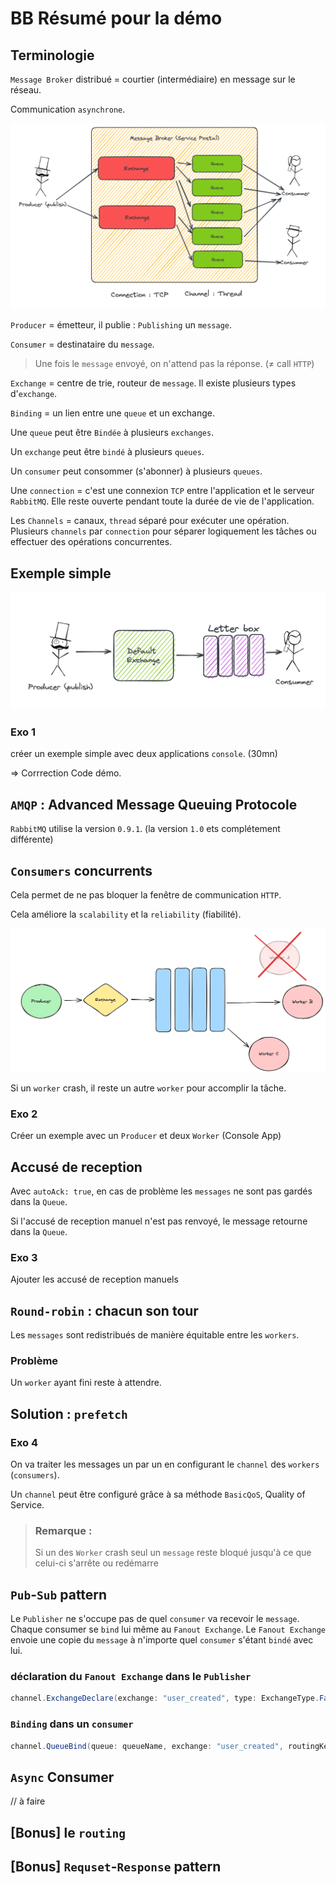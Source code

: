 # BB Résumé pour la démo

## Terminologie

`Message Broker` distribué = courtier (intermédiaire) en message sur le réseau.

Communication `asynchrone`.

<img src="assets/terminologie-rabbit-mq-producer-co%20summer.png" alt="terminologie-rabbit-mq-producer-co summer" />

`Producer` = émetteur, il publie : `Publishing` un `message`.

`Consumer` = destinataire du `message`.

> Une fois le `message` envoyé, on n'attend pas la réponse. (≠ call `HTTP`)

`Exchange` = centre de trie, routeur de `message`. Il existe plusieurs types d'`exchange`.

`Binding` = un lien entre une `queue` et un exchange.

Une `queue` peut être `Bindée` à plusieurs `exchanges`.

Un `exchange` peut être `bindé` à plusieurs `queues`.

Un `consumer` peut consommer (s'abonner) à plusieurs `queues`.

Une `connection` = c'est une connexion `TCP` entre l'application et le serveur `RabbitMQ`. Elle reste ouverte pendant toute la durée de vie de l'application.

Les `Channels` = canaux, `thread` séparé pour exécuter une opération. Plusieurs `channels` par `connection` pour séparer logiquement les tâches ou effectuer des opérations concurrentes.



## Exemple simple

<img src="assets/default-simple-example-rabbit-mq.png" alt="default-simple-example-rabbit-mq" />

### Exo 1

 créer un exemple simple avec deux applications `console`. (30mn)

=> Corrrection Code démo.



## `AMQP` : Advanced Message Queuing Protocole

`RabbitMQ` utilise la version `0.9.1`. (la version `1.0` ets complétement différente)



## `Consumers` concurrents

Cela permet de ne pas bloquer la fenêtre de communication `HTTP`.

Cela améliore la `scalability` et la `reliability` (fiabilité).

<img src="assets/co%20sumer-worker-concurrent-when-one-crasj-ddd.png" alt="co sumer-worker-concurrent-when-one-crasj-ddd" />

Si un `worker` crash, il reste un autre `worker` pour accomplir la tâche.

### Exo 2

Créer un exemple avec un `Producer` et deux `Worker` (Console App)



## Accusé de reception

Avec `autoAck: true`, en cas de problème les `messages` ne sont pas gardés dans la `Queue`.

Si l'accusé de reception manuel n'est pas renvoyé, le message retourne dans la `Queue`.



### Exo 3

Ajouter les accusé de reception manuels



## `Round-robin` : chacun son tour

Les `messages` sont redistribués de manière équitable entre les `workers`.

### Problème

Un `worker` ayant fini reste à attendre.

## Solution : `prefetch`

### Exo 4

On va traiter les messages un par un en configurant le `channel` des `workers` (`consumers`).

Un `channel` peut être configuré grâce à sa méthode `BasicQoS`, Quality of Service.

> ### Remarque :
>
> Si un des `Worker` crash seul un `message` reste bloqué jusqu'à ce que celui-ci s'arrête ou redémarre



## `Pub`-`Sub` pattern

Le `Publisher` ne s'occupe pas de quel `consumer` va recevoir le `message`. Chaque consumer se `bind` lui même au `Fanout Exchange`. Le `Fanout Exchange` envoie une copie du `message` à n'importe quel `consumer` s'étant `bindé` avec lui.

### déclaration du `Fanout Exchange` dans le `Publisher`

```cs
channel.ExchangeDeclare(exchange: "user_created", type: ExchangeType.Fanout);
```

### `Binding` dans un `consumer`

```cs
channel.QueueBind(queue: queueName, exchange: "user_created", routingKey: "");
```



## `Async` Consumer

// à faire



## [Bonus] le `routing`



## [Bonus] `Requset`-`Response` pattern



